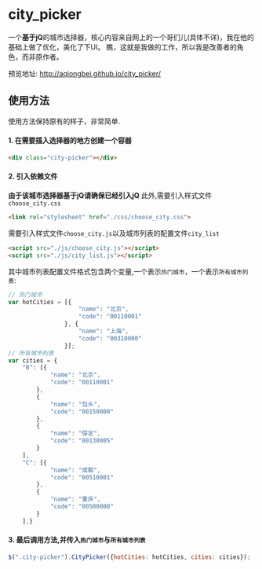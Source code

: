 # city_picker
一个**基于jQ**的城市选择器，核心内容来自网上的一个哥们儿(具体不详)，我在他的基础上做了优化，美化了下UI。
瞧，这就是我做的工作，所以我是改善者的角色，而非原作者。

预览地址: http://aqiongbei.github.io/city_picker/

## 使用方法
使用方法保持原有的样子，非常简单.

#### 1. 在需要插入选择器的地方创建一个容器
```html
<div class="city-picker"></div>
```

#### 2. 引入依赖文件
**由于该城市选择器基于jQ请确保已经引入jQ**
此外,需要引入样式文件`choose_city.css`
```html
<link rel="stylesheet" href="./css/choose_city.css">
```
需要引入样式文件`choose_city.js`以及城市列表的配置文件`city_list` 
```html
<script src="./js/choose_city.js"></script>
<script src="./js/city_list.js"></script>
```
其中城市列表配置文件格式包含两个变量,一个表示`热门城市`，一个表示`所有城市列表`:
```js
// 热门城市
var hotCities = [{
			        "name": "北京",
			        "code": "00110001"
			    }, {
			        "name": "上海",
			        "code": "00310000"
			    }];
// 所有城市列表
var cities = {
    "B": [{
            "name": "北京",
            "code": "00110001"
        },
        {
            "name": "包头",
            "code": "00150000"
        },
        {
            "name": "保定",
            "code": "00130005"
        }
    ],
    "C": [{
            "name": "成都",
            "code": "00510001"
        },
        {
            "name": "重庆",
            "code": "00500000"
        }
    ],}
```

#### 3. 最后调用方法,并传入`热门城市`与`所有城市列表`
```js
$(".city-picker").CityPicker({hotCities: hotCities, cities: cities});
```
